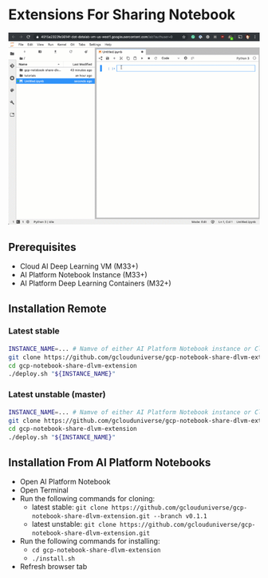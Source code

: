 # Extensions For Sharing Notebook

![](./example.gif)

## Prerequisites

* Cloud AI Deep Learning VM (M33+)
* AI Platform Notebook Instance (M33+)
* AI Platform Deep Learning Containers (M32+)

## Installation Remote

### Latest stable

```bash
INSTANCE_NAME=... # Namve of either AI Platform Notebook instance or Cloud AI Deep Learning VM
git clone https://github.com/gclouduniverse/gcp-notebook-share-dlvm-extension.git --branch v0.1.1
cd gcp-notebook-share-dlvm-extension
./deploy.sh "${INSTANCE_NAME}"
```

### Latest unstable (master)

```bash
INSTANCE_NAME=... # Namve of either AI Platform Notebook instance or Cloud AI Deep Learning VM
git clone https://github.com/gclouduniverse/gcp-notebook-share-dlvm-extension.git
cd gcp-notebook-share-dlvm-extension
./deploy.sh "${INSTANCE_NAME}"
```

## Installation From AI Platform Notebooks

* Open AI Platform Notebook
* Open Terminal
* Run the following commands for cloning:
   *  latest stable: ```git clone https://github.com/gclouduniverse/gcp-notebook-share-dlvm-extension.git --branch v0.1.1```
   * latest unstable: ```git clone https://github.com/gclouduniverse/gcp-notebook-share-dlvm-extension.git```
* Run the following commands for installing:
   * ```cd gcp-notebook-share-dlvm-extension```
   * ```./install.sh```
* Refresh browser tab
